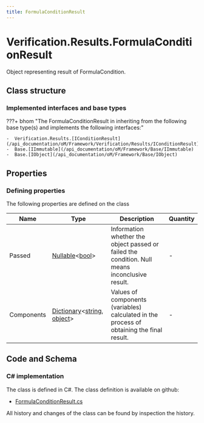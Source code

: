 ```yaml
---
title: FormulaConditionResult
---
```


# Verification.Results.FormulaConditionResult

Object representing result of FormulaCondition.

## Class structure

### Implemented interfaces and base types

???+ bhom "The FormulaConditionResult in inheriting from the following base type(s) and implements the following interfaces:"

    -  Verification.Results.[IConditionResult](/api_documentation/oM/Framework/Verification/Results/IConditionResult)
    -  Base.[IImmutable](/api_documentation/oM/Framework/Base/IImmutable)
    -  Base.[IObject](/api_documentation/oM/Framework/Base/IObject)


## Properties



### Defining properties

The following properties are defined on the class

| Name             | Type             | Description      | Quantity         |
|------------------|------------------|------------------|------------------|
| Passed | [Nullable](https://learn.microsoft.com/en-us/dotnet/api/System.Nullable-1?view=netstandard-2.0)&lt;[bool](https://learn.microsoft.com/en-us/dotnet/api/System.Boolean?view=netstandard-2.0)&gt; | Information whether the object passed or failed the condition. Null means inconclusive result. | - |
| Components | [Dictionary](https://learn.microsoft.com/en-us/dotnet/api/System.Collections.Generic.Dictionary-2?view=netstandard-2.0)&lt;[string](https://learn.microsoft.com/en-us/dotnet/api/System.String?view=netstandard-2.0), [object](https://learn.microsoft.com/en-us/dotnet/api/System.Object?view=netstandard-2.0)&gt; | Values of components (variables) calculated in the process of obtaining the final result. | - |


## Code and Schema

### C# implementation

The class is defined in C#. The class definition is available on github:

- [FormulaConditionResult.cs](https://github.com/BHoM/BHoM/blob/develop/Verification_oM/Results/Conditions/FormulaConditionResult.cs)

All history and changes of the class can be found by inspection the history.
